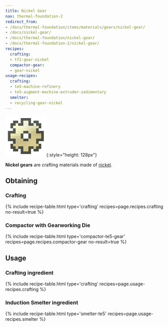 ```yaml
---
title: Nickel Gear
nav: thermal-foundation-2
redirect_from:
- /docs/thermal-foundation/items/materials/gears/nickel-gear/
- /docs/nickel-gear/
- /docs/thermal-foundation/nickel-gear/
- /docs/thermal-foundation-2/nickel-gear/
recipes:
  crafting:
  - tf2-gear-nickel
  compactor-gear:
  - gear-nickel
usage-recipes:
  crafting:
  - te5-machine-refinery
  - te5-augment-machine-extruder-sedimentary
  smelter:
  - recycling-gear-nickel
---
```


![Nickel gear](/assets/images/thermal-foundation-2/gear-nickel.png){:style="height: 128px"}


**Nickel gears** are crafting materials made of [nickel](/docs/1.12/thermal-foundation-2/nickel-ingot/).


Obtaining
---------

### Crafting
{% include recipe-table.html type='crafting' recipes=page.recipes.crafting no-result=true %}

### Compactor with Gearworking Die
{% include recipe-table.html type='compactor-te5-gear' recipes=page.recipes.compactor-gear no-result=true %}


Usage
-----

### Crafting ingredient
{% include recipe-table.html type='crafting' recipes=page.usage-recipes.crafting %}

### Induction Smelter ingredient
{% include recipe-table.html type='smelter-te5' recipes=page.usage-recipes.smelter %}
